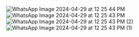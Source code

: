 ![WhatsApp Image 2024-04-29 at 12 25 44 PM](https://github.com/omar20alaa/ComposeMars/assets/33086068/1d1a5f39-7673-4986-a2cb-f87259fbd9bf)
![WhatsApp Image 2024-04-29 at 12 25 43 PM](https://github.com/omar20alaa/ComposeMars/assets/33086068/855d199c-69f1-41b2-be03-5bd63d964c60)
![WhatsApp Image 2024-04-29 at 12 25 43 PM (2)](https://github.com/omar20alaa/ComposeMars/assets/33086068/ee87ea6a-628f-4ade-975d-c9cffe605891)
![WhatsApp Image 2024-04-29 at 12 25 43 PM (1)](https://github.com/omar20alaa/ComposeMars/assets/33086068/9b2ebe3b-084a-4a5f-bd91-b2b900575ebe)
